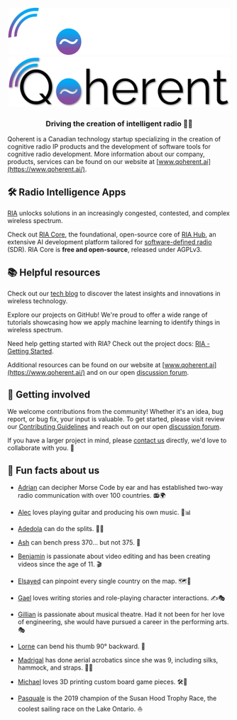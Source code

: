 <h2 align="center">
  <br>
  <img src="https://github.com/qoherent/.github/blob/main/profile/qoherent-white.png#gh-dark-mode-only" alt="Qoherent" width="500">
  <img src="https://github.com/qoherent/.github/blob/main/profile/qoherent-dark.png#gh-light-mode-only" alt="Qoherent" width="500">
</h2>

<h3 align="center">Driving the creation of intelligent radio 📡🚀</h3>

Qoherent is a Canadian technology startup specializing in the creation of cognitive radio IP products and the 
development of software tools for cognitive radio development. More information about our company, 
products, services can be found on our website at [www.qoherent.ai](https://www.qoherent.ai/).


## 🛠️ Radio Intelligence Apps

[RIA](https://www.qoherent.ai/radiointelligenceapps-project/) unlocks solutions in an increasingly congested, contested, and complex wireless spectrum. 

Check out [RIA Core](https://github.com/qoherent/ria), the foundational, open-source core of [RIA Hub](https://riahub.ai/), an extensive AI development 
platform tailored for [software-defined radio](https://en.wikipedia.org/wiki/Software-defined_radio) (SDR). RIA Core is **free and open-source**, released under AGPLv3.


## 📚 Helpful resources

Check out our [tech blog](https://www.qoherent.ai/categories/tech-blog/) to discover the latest insights and innovations in wireless technology.

Explore our projects on GitHub! We're proud to offer a wide range of tutorials showcasing how we apply machine 
learning to identify things in wireless spectrum.

Need help getting started with RIA? Check out the project docs: [RIA - Getting Started](https://radiointelligence.io/intro/getting_started.html).

Additional resources can be found on our website at [www.qoherent.ai](https://www.qoherent.ai/) and on our open [discussion forum](https://github.com/qoherent/ria/discussions).


## 🤝 Getting involved

We welcome contributions from the community! Whether it's an idea, bug report, or bug fix, your input is valuable. 
To get started, please visit review our [Contributing Guidelines](https://github.com/qoherent/ria/blob/main/.github/CONTRIBUTING.md) and reach out on our open 
[discussion forum](https://github.com/qoherent/ria/discussions/categories/general).

If you have a larger project in mind, please [contact us](https://www.qoherent.ai/contact/) directly, we'd love to collaborate with you. 🚀


## 🍿 Fun facts about us

- [Adrian](https://github.com/adrian-qoherent) can decipher Morse Code by ear and has established two-way radio communication with over 
100 countries. 📻🌍

- [Alec](https://github.com/Alec1234567) loves playing guitar and producing his own music. 🎸📊

- [Adedola](https://github.com/damide) can do the splits. 🤸‍♀️

- [Ash](https://github.com/abeigi) can bench press 370... but not 375. 🦾

- [Benjamin](https://github.com/benChinnery) is passionate about video editing and has been creating videos since the age of 11. 🎬

- [Elsayed](https://github.com/ElsayedMMohammed) can pinpoint every single country on the map. 🗺️📍

- [Gael](https://github.com/gakest2000) loves writing stories and role-playing character interactions. ✍️🎭

- [Gillian](https://github.com/fordg1) is passionate about musical theatre. Had it not been for her love of engineering, she would have 
pursued a career in the performing arts. 🎭

- [Lorne](https://github.com/lswersk) can bend his thumb 90° backward. 📐

- [Madrigal](https://github.com/MadrigalDW) has done aerial acrobatics since she was 9, including silks, hammock, and straps. 🤸‍♀️

- [Michael](https://github.com/mrl280) loves 3D printing custom board game pieces. 🛠️🎲

- [Pasquale](https://github.com/pasquale8120) is the 2019 champion of the Susan Hood Trophy Race, the coolest sailing race on the Lake Ontario. ⛵
